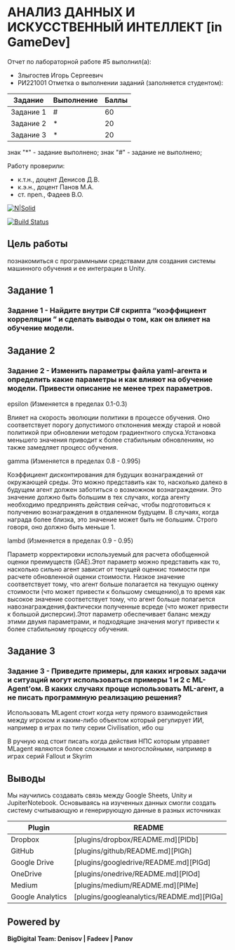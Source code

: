 # АНАЛИЗ ДАННЫХ И ИСКУССТВЕННЫЙ ИНТЕЛЛЕКТ [in GameDev]
Отчет по лабораторной работе #5 выполнил(а):
- Злыгостев Игорь Сергеевич
- РИ221001
Отметка о выполнении заданий (заполняется студентом):

| Задание | Выполнение | Баллы |
| ------ | ------ | ------ |
| Задание 1 | # | 60 |
| Задание 2 | * | 20 |
| Задание 3 | * | 20 |

знак "*" - задание выполнено; знак "#" - задание не выполнено;

Работу проверили:
- к.т.н., доцент Денисов Д.В.
- к.э.н., доцент Панов М.А.
- ст. преп., Фадеев В.О.

[![N|Solid](https://cldup.com/dTxpPi9lDf.thumb.png)](https://nodesource.com/products/nsolid)

[![Build Status](https://travis-ci.org/joemccann/dillinger.svg?branch=master)](https://travis-ci.org/joemccann/dillinger)

## Цель работы
познакомиться с программными средствами для создания системы машинного обучения и ее интеграции в Unity.

## Задание 1
### Задание 1 - Найдите внутри C# скрипта “коэффициент корреляции ” и сделать выводы о том, как он влияет на обучение модели.


## Задание 2
### Задание 2 - Изменить параметры файла yaml-агента и определить какие параметры и как влияют на обучение модели. Привести описание не менее трех параметров.

epsilon (Изменяется в пределах 0.1-0.3)

Влияет на скорость эволюции политики в процессе обучения. Оно соответствует порогу допустимого отклонения между старой и новой политикой при обновлении методом градиентного спуска.Установка меньшего значения приводит к более стабильным обновлениям, но также замедляет процесс обучения.

gamma (Изменяется в пределах 0.8 - 0.995)

Коэффициент дисконтирования для будущих вознаграждений от окружающей среды. Это можно представить как то, насколько далеко в будущем агент должен заботиться о возможном вознаграждении. Это значение должно быть большим в тех случаях, когда агенту необходимо предпринять действия сейчас, чтобы подготовиться к получению вознаграждения в отдаленном будущем. В случаях, когда награда более близка, это значение может быть не большим. Строго говоря, оно должно быть меньше 1.

lambd (Изменяется в пределах 0.9 - 0.95)

Параметр корректировки используемый для расчета обобщенной оценки преимуществ (GAE).Этот параметр можно представить как то, насколько сильно агент зависит от текущей оценкис тоимости при расчете обновленной оценки стоимости. Низкое значение соответствует тому, что агент больше полагается на текущую оценку стоимости (что может привести к большому смещению),в то время как высокое значение соответствует тому, что агент больше полагается навознаграждения,фактически полученные всреде (что может привести к большой дисперсии).Этот параметр обеспечивает баланс между этими двумя параметрами, и подходящие значения могут привести к более стабильному процессу обучения.

## Задание 3
### Задание 3 - Приведите примеры, для каких игровых задачи и ситуаций могут использоваться примеры 1 и 2 с ML-Agent’ом. В каких случаях проще использовать ML-агент, а не писать программную реализацию решения?

Использовать MLagent стоит когда нету прямого взаимодействия между игроком и каким-либо объектом который регулирует ИИ, например в играх по типу серии Civilisation, ибо ош

В ручную код стоит писать когда действия НПС которым управяет MLagent являются более сложными и многослойными, например в играх серий Fallout и Skyrim

## Выводы

Мы научились создавать связь между Google Sheets, Unity и JupiterNotebook. Основываясь на изученных данных смогли создать систему считывающую и генерирующую данные в разных источниках

| Plugin | README |
| ------ | ------ |
| Dropbox | [plugins/dropbox/README.md][PlDb] |
| GitHub | [plugins/github/README.md][PlGh] |
| Google Drive | [plugins/googledrive/README.md][PlGd] |
| OneDrive | [plugins/onedrive/README.md][PlOd] |
| Medium | [plugins/medium/README.md][PlMe] |
| Google Analytics | [plugins/googleanalytics/README.md][PlGa] |

## Powered by

**BigDigital Team: Denisov | Fadeev | Panov**
